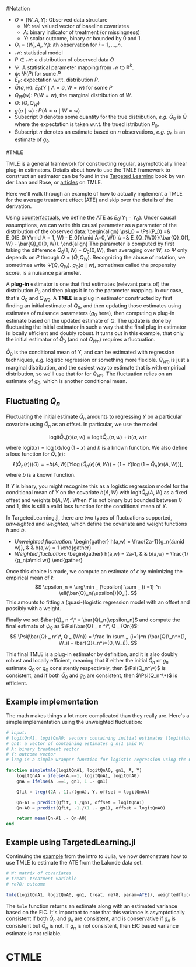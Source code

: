 <script type="text/javascript"
  src="https://cdn.mathjax.org/mathjax/latest/MathJax.js?config=TeX-AMS-MML_HTMLorMML">
  MathJax.Hub.Config({
    tex2jax: {inlineMath: [['$','$'], ['\\(','\\)']]},
              processEnvironments: true
             }
  );
</script>

#Notation

* $O=(W, A, Y)$: Observed data structure
    - $W$: real valued vector of baseline covariates
    - $A$: binary indicator of treatment (or missingness)
    - $Y$: scalar outcome, binary or bounded by $0$ and $1$.
* $O_i = (W_i, A_i, Y_i)$: $i$th observation for $i = 1, \ldots, n$.
* $\mathcal{M}$: statistical model
* $P\in \mathcal{M}$: a distribution of observed data $O$
* $\Psi$: A statistical parameter mapping from $\mathcal{M}$ to $\mathbb{R}^k$.
* $\psi$: $\Psi(P)$ for some $P$
* $E_P$: expectation w.r.t. distribution $P$.
* $\bar{Q}(a, w)$: $E_P(Y\mid A=a, W=w)$ for some $P$
* $Q_W(w)$: $P(W=w)$, the marginal distribution of $W$.
* $Q$: $(\bar{Q}, Q_W)$
* $g(a \mid w)$ : $P(A=a\mid W=w)$
* Subscript $0$ denotes some quantity for the true distribution, *e.g.* $\bar{Q}_0$ is $\bar{Q}$ where the expectation is taken w.r.t. the trued istribution $P_0$.
* Subscript $n$ denotes an estimate based on $n$ observations, *e.g.* $g_n$ is an estimate of $g_0$.

#TMLE

TMLE is a general framework for constructing regular, asymptotically linear plug-in estimators. Details about how to use the TMLE framework to construct an estimator can be found in the [Targeted Learning](https://www.springer.com/statistics/statistical+theory+and+methods/book/978-1-4419-9781-4) book by van der Laan and Rose, or [articles](http://scholar.google.com/scholar?q=targeted+estimation+tmle) on TMLE.

Here we'll walk through an example of how to actually implement a TMLE for the average treatment effect (ATE) and skip over the details of the derivation.

Using [counterfactuals](estimation.md#counterfactuals-and-causal-parameters), we define the ATE as $E_0(Y_1 - Y_0)$. Under causal assumptions, we can write this causal parameter as a parameter of the distribution of the observed data:
\begin{align}
\psi_0 = \Psi(P_0) =& E_0(E_0(Y\mid A = 1, W) - E_0(Y\mid A=0, W)) \\\\
=& E_{Q_{W0}}(\bar{Q}_0(1, W) - \bar{Q}_0(0, W)).
\end{align}
The parameter is computed by first taking the difference $\bar{Q}_0(1, W) - \bar{Q}_0(0, W)$, then averaging over $W$, so $\Psi$ only depends on $P$ through $Q=(\bar{Q}, Q_W)$. Recognizing the abuse of notation, we sometimes write $\Psi(\bar{Q}, Q_W)$. $g_0(a \mid w)$, sometimes called the propensity score, is a nuisance parameter.

A **plug-in** estimator is one that first estimates (relevant parts of) the distribution $P_0$ and then plugs it in to the parameter mapping. In our case, that's $\bar{Q}_0$ and $Q _ {W0}$.
A **TMLE** is a plug in estimator constructed by first finding an initial estimate of $Q_0$, and then updating those estimates using estimates of nuisance parameters ($g _ 0$ here), then computing a plug-in estimate based on the updated estimate of $Q$.
The update is done by fluctuating the initial estimator in such a way that the final plug in estimator is locally efficient and doubly robust.
It turns out in this example, that only the initial estimator of $\bar Q _ 0$ (and not $Q _ {Wn})$ requires a fluctuation.

$\bar{Q} _ 0$ is the conditional mean of $Y$, and can be estimated with regression techniques, _e.g._ logistic regression or something more flexible.  $Q _ {W0}$ is just a marginal distribution, and the easiest way to estimate that is with empirical distribution, so we'll use that for for $Q _ {Wn}$.
The fluctuation relies on an estimate of $g_0$, which is another conditional mean.

<!---

Given estimates $\bar{Q} _ n$ and $Q _ {Wn}$ a simple plug in estimator for $\psi_0$ is be computed as
$$
\Psi(\bar{Q}_n, Q _ {Wn}) = \frac 1n \sum _ {i=1}^n (\bar{Q}_n(1, W_i) - \bar{Q}_n(0, W_i)).
$$

In general, an estimation method may not always result in an estimate that falls in the parameter space, particularly in small samples, even if that method is consistent or even efficient.
Plug-in estimators are one way to guarantee that estimates are always in the parameter space. For example, we know that the ATE must be between $-1$ and $1$, because $Y \in \[0, 1\]$. The plug-in estimator $\Psi(\bar{Q}_n, Q _ {Wn})$ will always be in $\[0, 1\]$, provided $\bar{Q}_n(a, w)$ is yields estimates in $\[0, 1\]$.

Plug-in estimators, however, are not efficient in general. TMLE constructs an efficient plug-in estimator by taking an initial estimate of $Q$, and updates it to $Q_n^*$ in such a way that the so-called efficient influence curve (EIC) equation is solved. For this particular example, only $\bar{Q}_n$ needs to be updated, and not $Q _ {Wn}$.  This update is also called a fluctuation.
 -->

## Fluctuating $\bar{Q}_n$

Fluctuating the initial estimate $\bar{Q} _ n$ amounts to regressing $Y$ on a particular covariate using $\bar{Q} _ n$ as an offset.
In particular, we use the model
<!-- We have a choice of two fluctuation procedures: an *unweighted fluctuation* or a *weighted fluctuation*.
To describe them, we first we define a parametric submodel through the initial $\bar{Q}_n$, $\\{\bar{Q}_n(\epsilon) : \epsilon \in \mathbb{R} \\}$ using an estimate of $g_0$ such that $\bar{Q}_n(\epsilon=0) = \bar{Q}_n$. For the ATE, we will use
 -->
 $$
\mbox{logit} \bar{Q}_n(\epsilon)(a, w) = \mbox{logit} \bar{Q}_n(a, w) + h(a, w) \epsilon
$$
where $\mbox{logit}(x) = \log(x)/\log(1-x)$ and $h$ is a known function.
We also define a loss function for $\bar{Q}_n(\epsilon)$:
$$
\ell(\bar{Q}_n(\epsilon))(O) = - b(A, W) [Y \log(\bar{Q}_n(\epsilon)(A, W)) - (1-Y) \log (1-\bar{Q}_n(\epsilon)(A, W))],
$$
where $b$ is a known function.

If $Y$ is binary, you might recognize this as a logistic regression model for the conditional mean of $Y$ on the covariate $h(A,W)$ with $\mbox{logit} \bar{Q}_n(A, W)$ as a fixed offset and weights $b(A,W)$.
When $Y$ is not binary but bounded between $0$ and $1$, this is still a valid loss function for the conditional mean of $Y$.

In TargetedLearning.jl, there are two types of fluctuations supported, *unweighted* and *weighted*, which define the covariate and weight functions
$h$ and $b$.

* *Unweighted fluctuation*:
\begin{gather}
h(a,w) = \frac{2a-1}{g_n(a\mid w)},  & &
b(a,w) = 1
\end{gather}
* *Weighted fluctuation*:
\begin{gather}
h(a,w) = 2a-1, & &
b(a,w) = \frac{1}{g_n(a\mid w)}
\end{gather}
<!--
Both are chosen such that
$$
h(a,w)b(a,w) = \frac{2a-1}{g_n(a\mid w)}.
This means that the score equation for $\epsilon$ in our quasi-logistic regression model
$$
\frac 1n \sum _ {i=1}^n \frac{2A-1}{g_n(A\mid W)} (Y - \bar{Q}_n(A,W)(\epsilon))
$$
is solved at $\epsilon_n$.
$$ -->

Once this choice is made, we compute an estimate of $\epsilon$ by minimizing the empirical mean of $\ell$:
$$
\epsilon_n = \arg\min _ {\epsilon} \sum _ {i =1} ^n \ell(\bar{Q}_n(\epsilon))(O_i).
$$
This amounts to fitting a (quasi-)logistic regression model with an offset and possibly with a weight.

Finally we set $\bar{Q}_ n ^\* = \bar{Q}_n(\epsilon_n)$ and compute the final estimate of $\psi_0$ as $\Psi(\bar{Q} _ n ^\*, Q _ {Qn})$:
$$
\Psi(\bar{Q} _ n^\*, Q _ {Wn}) = \frac 1n \sum _ {i=1}^n (\bar{Q}\_n^*(1, W_i) - \bar{Q}\_n^\*(0, W_i)).
$$

This final TMLE is a plug-in estimator by definition, and it is also doubly robust and locally efficient, meaning that if either the initial $\bar{Q}_n$ or $g_n$ estimate $\bar{Q}_0$ or $g_0$ consistently respectively, then $\Psi(Q_n^\*)$ is consistent, and if both $\bar{Q}_0$ and $g_0$ are consistent, then $\Psi(Q_n^\*)$ is efficient.

## Example implementation

The math makes things a lot more complicated than they really are. Here's a simple implementation using the unweighted fluctuation:
```julia
# input:
# logitQnA1, logitQnA0: vectors containing initial estimates \logit(\bar{Q}_n(a, W)) for a = 1 and 0, respectively
# gn1: a vector of containing estimates g_n(1 \mid W)
# A: binary treatment vector
# Y: outcome vector
# lreg is a simple wrapper function for logistic regression using the GLMNet.jl package

function simpletmle(logitQnA1, logitQnA0, gn1, A, Y)
    logitQnAA = ifelse(A.==1, logitQnA1, logitQnA0)
    gnA = ifelse(A .==1, gn1, 1 .- gn1)

    Qfit = lreg((2A .-1)./(gnA), Y, offset = logitQnAA)

    Qn⋆A1 = predict(Qfit, 1./gn1, offset = logitQnA1)
    Qn⋆A0 = predict(Qfit, -1./(1 .- gn1), offset = logitQnA0)

    return mean(Qn⋆A1 .- Qn⋆A0)
end
```

## Example using TargetedLearning.jl

Continuing the [example](julia.md#example) from the intro to Julia, we now demonstrate how to use TMLE to estimate the ATE from the Lalonde data set.

```julia
# W: matrix of covariates
# treat: treatment variable
# re78: outcome

tmle(logitQnA1, logitQnA0, gn1, treat, re78, param=ATE(), weightedfluc=false)
```

The `tmle` function returns an estimate along with an estimated variance based on the EIC. It's important to note that this variance is asymptotically consistent if both $\bar{Q}_n$ and $g_n$ are consistent, and is conservative if $g_n$ is consistent but $\bar{Q}_n$ is not. If $g_n$ is not consistent, then EIC based variance estimate is not reliable.

# CTMLE

